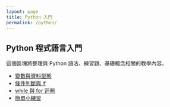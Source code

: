```yaml
---
layout: page
title: Python 入門
permalink: /python/
---
```


<h2>Python 程式語言入門</h2>

<p>這個區塊將整理與 Python 語法、練習題、基礎概念相關的教學內容。</p>

<ul>
  <li><a href="#">變數與資料型態</a></li>
  <li><a href="#">條件判斷與 if</a></li>
  <li><a href="#">while 與 for 迴圈</a></li>
  <li><a href="#">簡單小練習</a></li>
</ul>
